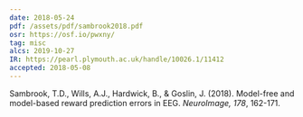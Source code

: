 ```yaml
---
date: 2018-05-24
pdf: /assets/pdf/sambrook2018.pdf
osr: https://osf.io/pwxny/
tag: misc
alcs: 2019-10-27
IR: https://pearl.plymouth.ac.uk/handle/10026.1/11412
accepted: 2018-05-08
---
```


Sambrook, T.D., Wills, A.J., Hardwick, B., & Goslin, J. (2018). Model-free and model-based reward prediction errors in EEG. _NeuroImage, 178_, 162-171. 
